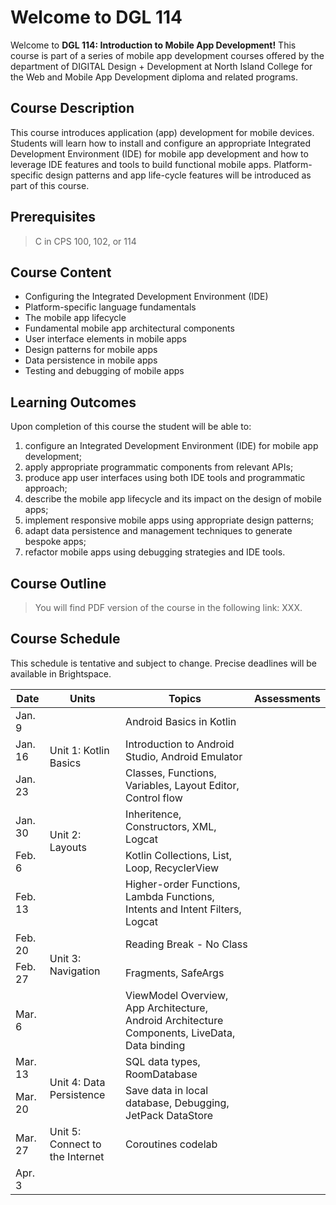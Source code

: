 # Welcome to DGL 114

Welcome to <b>DGL 114: Introduction to Mobile App Development!</b> This course is part of a series of mobile app development courses offered by the department of DIGITAL Design + Development at North Island College for the Web and Mobile App Development diploma and related programs.

## Course Description 
This course introduces application (app) development for mobile devices. Students will learn how to install and configure an appropriate Integrated Development Environment (IDE) for mobile app development and how to leverage IDE features and tools to build functional mobile apps. Platform-specific design patterns and app life-cycle features will be introduced as part of this course.

## Prerequisites <!-- {docsify-ignore} -->
> C in CPS 100, 102, or 114

## Course Content <!-- {docsify-ignore} -->
- Configuring the Integrated Development Environment (IDE)
- Platform-specific language fundamentals
- The mobile app lifecycle
- Fundamental mobile app architectural components
- User interface elements in mobile apps
- Design patterns for mobile apps
- Data persistence in mobile apps
- Testing and debugging of mobile apps

## Learning Outcomes 
Upon completion of this course the student will be able to:

1. configure an Integrated Development Environment (IDE) for mobile app development; 
2. apply appropriate programmatic components from relevant APIs; 
3. produce app user interfaces using both IDE tools and programmatic approach; 
4. describe the mobile app lifecycle and its impact on the design of mobile apps; 
5. implement responsive mobile apps using appropriate design patterns; 
6. adapt data persistence and management techniques to generate bespoke apps;
7. refactor mobile apps using debugging strategies and IDE tools. 

## Course Outline
> You will find PDF version of the course in the following link: XXX.

## Course Schedule
This schedule is tentative and subject to change. Precise deadlines will be available in Brightspace.

<!-- <style type="text/css">
.tg  {border-collapse:collapse;border-spacing:0;}
.tg td{border-color:white;border-style:solid;border-width:1px;font-family:Arial, sans-serif;font-size:14px;
  overflow:hidden;padding:10px 5px;word-break:normal;}
.tg th{border-color:white;border-style:solid;border-width:1px;font-family:Arial, sans-serif;font-size:14px;
  font-weight:normal;overflow:hidden;padding:10px 5px;word-break:normal;}
.tg .tg-2qxg{background-color:#02afca;border-color:inherit;text-align:left;vertical-align:top}
.tg .tg-9wq8{border-color:inherit;text-align:center;vertical-align:middle}
.tg .tg-baqh{text-align:center;vertical-align:top}
.tg .tg-c3ow{border-color:inherit;text-align:center;vertical-align:top}
.tg .tg-0pky{border-color:inherit;text-align:left;vertical-align:top}
.tg .tg-0lax{text-align:left;vertical-align:top}
</style> -->
<table class="tg"><thead>
  <tr>
    <th class="tg-c3ow">Date</th>
    <th class="tg-9wq8">Units</th>
    <th class="tg-9wq8">Topics</th>
    <th class="tg-9wq8">Assessments</th>
  </tr></thead>
<tbody>
  <tr>
    <td class="tg-c3ow">Jan. 9</td>
    <td class="tg-c3ow" rowspan="3">Unit 1: Kotlin Basics</td>
    <td class="tg-0pky">Android Basics in Kotlin</td>
    <td class="tg-0pky"></td>
  </tr>
  <tr>
    <td class="tg-c3ow">Jan. 16</td>
    <td class="tg-0pky">Introduction to Android Studio, Android Emulator</td>
    <td class="tg-0pky"></td>
  </tr>
  <tr>
    <td class="tg-c3ow">Jan. 23</td>
    <td class="tg-0pky">Classes, Functions, Variables, Layout Editor, Control flow</td>
    <td class="tg-0pky"></td>
  </tr>
  <tr>
    <td class="tg-c3ow">Jan. 30</td>
    <td class="tg-c3ow" rowspan="2">Unit 2: Layouts</td>
    <td class="tg-0pky">Inheritence, Constructors, XML, Logcat</td>
    <td class="tg-0pky"></td>
  </tr>
  <tr>
    <td class="tg-c3ow">Feb. 6</td>
    <td class="tg-0pky">Kotlin Collections, List, Loop, RecyclerView</td>
    <td class="tg-0pky"></td>
  </tr>
  <tr>
    <td class="tg-c3ow">Feb. 13</td>
    <td class="tg-c3ow" rowspan="4">Unit 3: Navigation</td>
    <td class="tg-0pky">Higher-order Functions, Lambda Functions, Intents and Intent Filters, Logcat</td>
    <td class="tg-0pky"></td>
  </tr>
  <tr>
    <td class="tg-c3ow">Feb. 20</td>
    <td class="tg-2qxg" colspan="2">Reading Break - No Class</td>
  </tr>
  <tr>
    <td class="tg-c3ow">Feb. 27</td>
    <td class="tg-0pky">Fragments, SafeArgs</td>
    <td class="tg-0pky"></td>
  </tr>
  <tr>
    <td class="tg-c3ow">Mar. 6</td>
    <td class="tg-0pky">ViewModel Overview, App Architecture, Android Architecture Components, LiveData, Data binding</td>
    <td class="tg-0pky"></td>
  </tr>
  <tr>
    <td class="tg-baqh">Mar. 13</td>
    <td class="tg-baqh" rowspan="2">Unit 4: Data Persistence</td>
    <td class="tg-0lax">SQL data types, RoomDatabase</td>
    <td class="tg-0lax"></td>
  </tr>
  <tr>
    <td class="tg-baqh">Mar. 20</td>
    <td class="tg-0lax">Save data in local database, Debugging, JetPack DataStore</td>
    <td class="tg-0lax"></td>
  </tr>
  <tr>
    <td class="tg-baqh">Mar. 27</td>
    <td class="tg-baqh">Unit 5: Connect to the Internet</td>
    <td class="tg-0lax">Coroutines codelab</td>
    <td class="tg-0lax"></td>
  </tr>
  <tr>
    <td class="tg-baqh">Apr. 3</td>
    <td class="tg-0lax"></td>
    <td class="tg-0lax"></td>
    <td class="tg-0lax"></td>
  </tr>
</tbody></table>
